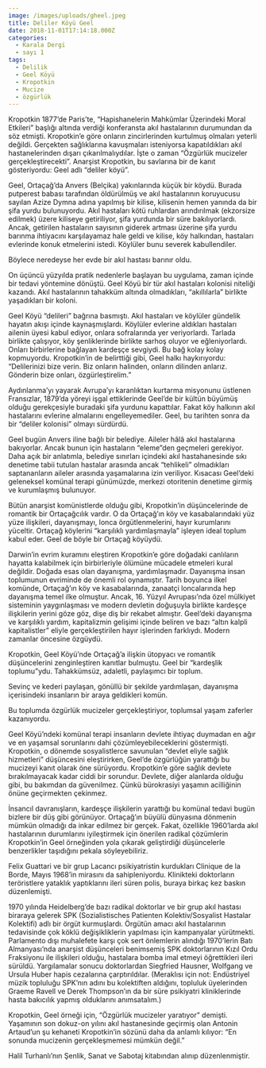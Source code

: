 ```yaml
---
image: /images/uploads/gheel.jpeg
title: Deliler Köyü Geel
date: 2018-11-01T17:14:18.000Z
categories:
  - Karala Dergi
  - sayı 1
tags:
  - Delilik
  - Geel Köyü
  - Kropotkin
  - Mucize
  - özgürlük
---
```


Kropotkin 1877’de Paris’te, “Hapishanelerin Mahkûmlar Üzerindeki Moral Etkileri” başlığı altında verdiği konferansta akıl hastalarının durumundan da söz etmişti. Kropotkin’e göre onların zincirlerinden kurtulmuş olmaları yeterli değildi. Gerçekten sağlıklarına kavuşmaları isteniyorsa kapatıldıkları akıl hastanelerinden dışarı çıkarılmalıydılar. İşte o zaman “Özgürlük mucizeler gerçekleştirecekti”. Anarşist Kropotkin, bu savlarına bir de kanıt gösteriyordu: Geel adlı “deliler köyü”.

Geel, Ortaçağ’da Anvers (Belçika) yakınlarında küçük bir köydü. Burada putperest babası tarafından öldürülmüş ve akıl hastalarının koruyucusu sayılan Azize Dymna adına yapılmış bir kilise, kilisenin hemen yanında da bir şifa yurdu bulunuyordu. Akıl hastaları kötü ruhlardan arındırılmak (ekzorsize edilmek) üzere kiliseye getiriliyor, şifa yurdunda bir süre bakılıyorlardı. Ancak, getirilen hastaların sayısının giderek artması üzerine şifa yurdu barınma ihtiyacını karşılayamaz hale geldi ve kilise, köy halkından, hastaları evlerinde konuk etmelerini istedi. Köylüler bunu severek kabullendiler.

Böylece neredeyse her evde bir akıl hastası barınır oldu.

On üçüncü yüzyılda pratik nedenlerle başlayan bu uygulama, zaman içinde bir tedavi yöntemine dönüştü. Geel Köyü bir tür akıl hastaları kolonisi niteliği kazandı. Akıl hastalarının tahakküm altında olmadıkları, “akıllılarla” birlikte yaşadıkları bir koloni.

Geel Köyü “delileri” bağrına basmıştı. Akıl hastaları ve köylüler gündelik hayatın akışı içinde kaynaşmışlardı. Köylüler evlerine aldıkları hastaları ailenin üyesi kabul ediyor, onlara sofralarında yer veriyorlardı. Tarlada birlikte çalışıyor, köy şenliklerinde birlikte sarhoş oluyor ve eğleniyorlardı. Onları birbirlerine bağlayan kardeşçe sevgiydi. Bu bağ kolay kolay kopmuyordu. Kropotkin’in de belirttiği gibi, Geel halkı haykırıyordu: “Delilerinizi bize verin. Biz onların halinden, onların dilinden anlarız. Gönderin bize onları, özgürleştirelim.”

Aydınlanma’yı yayarak Avrupa’yı karanlıktan kurtarma misyonunu üstlenen Fransızlar, 1879’da yöreyi işgal ettiklerinde Geel’de bir kültün büyümüş olduğu gerekçesiyle buradaki şifa yurdunu kapattılar. Fakat köy halkının akıl hastalarını evlerine almalarını engelleyemediler. Geel, bu tarihten sonra da bir “deliler kolonisi” olmayı sürdürdü.

Geel bugün Anvers iline bağlı bir belediye. Aileler hâlâ akıl hastalarına bakıyorlar. Ancak bunun için hastaların “eleme”den geçmeleri gerekiyor. Daha açık bir anlatımla, belediye sınırları içindeki akıl hastahanesinde sıkı denetime tabii tutulan hastalar arasında ancak “tehlikeli” olmadıkları saptananların aileler arasında yaşamalarına izin veriliyor. Kısacası Geel’deki geleneksel komünal terapi günümüzde, merkezi otoritenin denetime girmiş ve kurumlaşmış bulunuyor.

Bütün anarşist komünistlerde olduğu gibi, Kropotkin’in düşüncelerinde de romantik bir Ortaçağcılık vardır. O da Ortaçağ’ın köy ve kasabalarındaki yüz yüze ilişkileri, dayanışmayı, lonca örgütlenmelerini, hayır kurumlarını yüceltir. Ortaçağ köylerini “karşılıklı yardımlaşmayla” işleyen ideal toplum kabul eder. Geel de böyle bir Ortaçağ köyüydü.

Darwin’in evrim kuramını eleştiren Kropotkin’e göre doğadaki canlıların hayatta kalabilmek için birbirleriyle ölümüne mücadele etmeleri kural değildir. Doğada esas olan dayanışma, yardımlaşmadır. Dayanışma insan toplumunun evriminde de önemli rol oynamıştır. Tarih boyunca ilkel komünde, Ortaçağ’ın köy ve kasabalarında, zanaatçi loncalarında hep dayanışma temel ilke olmuştur. Ancak, 16. Yüzyıl Avrupası’nda özel mülkiyet sisteminin yaygınlaşması ve modern devletin doğuşuyla birlikte kardeşçe ilişkilerin yerini göze göz, dişe diş bir rekabet almıştır. Geel’deki dayanışma ve karşılıklı yardım, kapitalizmin gelişimi içinde beliren ve bazı “altın kalpli kapitalistler” eliyle gerçekleştirilen hayır işlerinden farklıydı. Modern zamanlar öncesine özgüydü.

Kropotkin, Geel Köyü’nde Ortaçağ’a ilişkin ütopyacı ve romantik düşüncelerini zenginleştiren kanıtlar bulmuştu. Geel bir “kardeşlik toplumu”ydu. Tahakkümsüz, adaletli, paylaşımcı bir toplum.

Sevinç ve kederi paylaşan, gönüllü bir şekilde yardımlaşan, dayanışma içerisindeki insanların bir araya geldikleri komün.

Bu toplumda özgürlük mucizeler gerçekleştiriyor, toplumsal yaşam zaferler kazanıyordu.

Geel Köyü’ndeki komünal terapi insanların devlete ihtiyaç duymadan en ağır ve en yaşamsal sorunlarını dahi çözümleyebileceklerini göstermişti. Kropotkin, o dönemde sosyalistlerce savunulan “devlet eliyle sağlık hizmetleri” düşüncesini eleştirirken, Geel’de özgürlüğün yarattığı bu mucizeyi kanıt olarak öne sürüyordu. Kropotkin’e göre sağlık devlete bırakılmayacak kadar ciddi bir sorundur. Devlete, diğer alanlarda olduğu gibi, bu bakımdan da güvenilmez. Çünkü bürokrasiyi yaşamın acilliğinin önüne geçirmekten çekinmez.

İnsancıl davranışların, kardeşçe ilişkilerin yarattığı bu komünal tedavi bugün bizlere bir düş gibi görünüyor. Ortaçağ’ın büyülü dünyasına dönmenin mümkün olmadığı da inkar edilmez bir gerçek. Fakat, özellikle 1960’larda akıl hastalarının durumlarını iyileştirmek için önerilen radikal çözümlerin Kropotkin’in Geel örneğinden yola çıkarak geliştirdiği düşüncelerle benzerlikler taşıdığını pekala söyleyebiliriz.

Felix Guattari ve bir grup Lacancı psikiyatristin kurdukları Clinique de la Borde, Mayıs 1968’in mirasını da sahipleniyordu. Klinikteki doktorların teröristlere yataklık yaptıklarını ileri süren polis, buraya birkaç kez baskın düzenlemişti.

1970 yılında Heidelberg’de bazı radikal doktorlar ve bir grup akıl hastası biraraya gelerek SPK (Sozialistisches Patienten Kolektiv/Sosyalist Hastalar Kolektifi) adlı bir örgüt kurmuşlardı. Örgütün amacı akıl hastalarının tedavisinde çok köklü değişikliklerin yapılması için kampanyalar yürütmekti. Parlamento dışı muhalefete karşı çok sert önlemlerin alındığı 1970’lerin Batı Almanyası’nda anarşist düşünceleri benimsemiş SPK doktorlarının Kızıl Ordu Fraksiyonu ile ilişkileri olduğu, hastalara bomba imal etmeyi öğrettikleri ileri sürüldü. Yargılamalar sonucu doktorlardan Siegfried Hausner, Wolfgang ve Ursula Huber hapis cezalarına çarptırıldılar. (Meraklısı için not: Endüstriyel müzik topluluğu SPK’nın adını bu kolektiften aldığını, topluluk üyelerinden Graeme Ravell ve Derek Thompson’ın da bir süre psikiyatri kliniklerinde hasta bakıcılık yapmış olduklarını anımsatalım.)

Kropotkin, Geel örneği için, “Özgürlük mucizeler yaratıyor” demişti. Yaşamının son dokuz-on yılını akıl hastanesinde geçirmiş olan Antonin Artaud’un şu kehaneti Kropotkin’in sözünü daha da anlamlı kılıyor: “En sonunda mucizenin gerçekleşmemesi mümkün değil.”

Halil Turhanlı’nın Şenlik, Sanat ve Sabotaj kitabından alınıp düzenlenmiştir.
